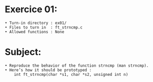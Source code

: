 # Exercice 01:
	• Turn-in directory : ex01/
	• Files to turn in  : ft_strncmp.c
	• Allowed functions : None
# Subject:
	• Reproduce the behavior of the function strncmp (man strncmp).
	• Here’s how it should be prototyped :
		int ft_strncmp(char *s1, char *s2, unsigned int n)
